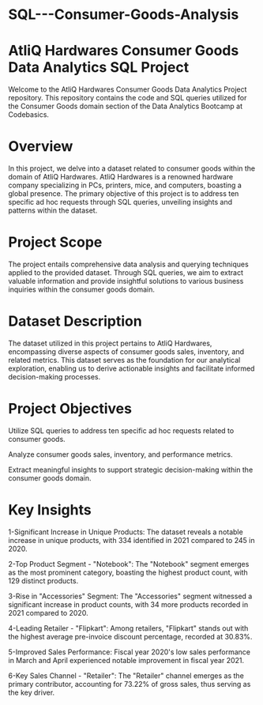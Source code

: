 # SQL---Consumer-Goods-Analysis
# AtliQ Hardwares Consumer Goods Data Analytics SQL Project
Welcome to the AtliQ Hardwares Consumer Goods Data Analytics Project repository. This repository contains the code and SQL queries utilized for the Consumer Goods domain section of the Data Analytics Bootcamp at Codebasics.

# Overview
In this project, we delve into a dataset related to consumer goods within the domain of AtliQ Hardwares. AtliQ Hardwares is a renowned hardware company specializing in PCs, printers, mice, and computers, boasting a global presence. The primary objective of this project is to address ten specific ad hoc requests through SQL queries, unveiling insights and patterns within the dataset.

# Project Scope
The project entails comprehensive data analysis and querying techniques applied to the provided dataset. Through SQL queries, we aim to extract valuable information and provide insightful solutions to various business inquiries within the consumer goods domain.

# Dataset Description
The dataset utilized in this project pertains to AtliQ Hardwares, encompassing diverse aspects of consumer goods sales, inventory, and related metrics. This dataset serves as the foundation for our analytical exploration, enabling us to derive actionable insights and facilitate informed decision-making processes.

# Project Objectives
Utilize SQL queries to address ten specific ad hoc requests related to consumer goods.

Analyze consumer goods sales, inventory, and performance metrics.

Extract meaningful insights to support strategic decision-making within the consumer goods domain.

# Key Insights
1-Significant Increase in Unique Products: The dataset reveals a notable increase in unique products, with 334 identified in 2021 compared to 245 in 2020. 

2-Top Product Segment - "Notebook": The "Notebook" segment emerges as the most prominent category, boasting the highest product count, with 129 distinct products.

3-Rise in "Accessories" Segment: The "Accessories" segment witnessed a significant increase in product counts, with 34 more products recorded in 2021 compared to 2020.

4-Leading Retailer - "Flipkart": Among retailers, "Flipkart" stands out with the highest average pre-invoice discount percentage, recorded at 30.83%.

5-Improved Sales Performance: Fiscal year 2020's low sales performance in March and April experienced notable improvement in fiscal year 2021.

6-Key Sales Channel - "Retailer": The "Retailer" channel emerges as the primary contributor, accounting for 73.22% of gross sales, thus serving as the key driver.
